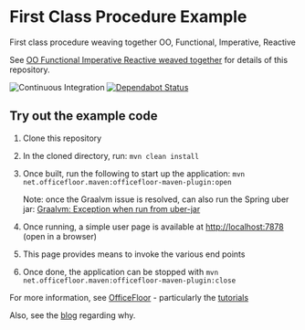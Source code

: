 # First Class Procedure Example

First class procedure weaving together OO, Functional, Imperative, Reactive

See [OO Functional Imperative Reactive weaved together](https://sagenschneider.blogspot.com/2019/04/oo-functional-imperative-reactive.html) for details of this repository.

![Continuous Integration](https://github.com/officefloor/OoFunctionImperativeReactive/workflows/Continuous%20Integration/badge.svg) [![Dependabot Status](https://api.dependabot.com/badges/status?host=github&repo=officefloor/OoFunctionImperativeReactive)](https://dependabot.com)

## Try out the example code

 1. Clone this repository
 
 1. In the cloned directory, run: `mvn clean install`
 
 1. Once built, run the following to start up the application: `mvn net.officefloor.maven:officefloor-maven-plugin:open`
 
    Note: once the Graalvm issue is resolved, can also run the Spring uber jar: [Graalvm: Exception when run from uber-jar](https://github.com/graalvm/graaljs/issues/125)
    
 1. Once running, a simple user page is available at [http://localhost:7878](http://localhost:7878)  (open in a browser)
 
 1. This page provides means to invoke the various end points
 
 1. Once done, the application can be stopped with `mvn net.officefloor.maven:officefloor-maven-plugin:close`

For more information, see [OfficeFloor](http://officefloor.net) - particularly the [tutorials](http://officefloor.net/tutorials/)

Also, see the [blog](http://sagenschneider.blogspot.com) regarding why.
